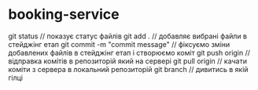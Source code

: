 # booking-service

git status  // показує статус файлів
git add . // добавляє вибрані файли в стейджінг етап
git commit -m "commit message" // фіксуємо зміни добавлених файлів в стейджінг етап і створюємо коміт
git push origin <branch name> // відправка комітів в репозиторій який на сервері
git pull origin <branch name> // качати коміти з сервера в локальний репозиторій
git branch // дивитись в якій гілці